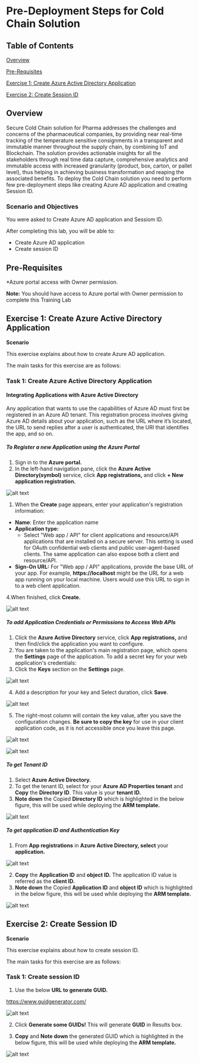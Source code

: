 # Pre-Deployment Steps for Cold Chain Solution

## Table of Contents

[Overview](#Overview)

[Pre-Requisites](#Pre-requisites)

[Exercise 1: Create Azure Active Directory Application](#exercise-1-create-azure-active-directory-application)

[Exercise 2: Create Session ID](#exercise-2-create-session-id)
 
## Overview

Secure Cold Chain solution for Pharma addresses the challenges and concerns of the pharmaceutical companies, by providing near real-time tracking of the temperature sensitive consignments in a transparent and immutable manner throughout the supply chain, by combining IoT and Blockchain. The solution provides actionable insights for all the stakeholders through real time data capture, comprehensive analytics and immutable access with increased granularity (product, box, carton, or pallet level), thus helping in achieving business transformation and reaping the associated benefits.
To deploy the Cold Chain solution you need to perform few pre-deployment steps like creating Azure AD application and creating Session ID.
### Scenario and Objectives

You were asked to Create Azure AD application and Sessiom ID.

After completing this lab, you will be able to:

*	Create Azure AD application
*	Create session ID

## Pre-Requisites

*Azure portal access with Owner permission.

**Note:** You should have access to Azure portal with Owner permission to complete this Training Lab

## Exercise 1: Create Azure Active Directory Application

**Scenario**

This exercise explains about how to create Azure AD application.

The main tasks for this exercise are as follows:

### Task 1: Create Azure Active Directory Application

#### Integrating Applications with Azure Active Directory
    
Any application that wants to use the capabilities of Azure AD must first be registered in an Azure AD tenant. This registration process involves giving Azure AD details about your application, such as the URL where it’s located, the URL to send replies after a user is authenticated, the URI that identifies the app, and so on. 
    
#####   To Register a new Application using the Azure Portal 

1.	Sign in to the **Azure portal.**
2.	In the left-hand navigation pane, click the **Azure Active Directory(symbol)** service, click **App registrations,** and click **+ New application registration.**

![alt text](https://github.com/SecureColdChain/Wipro-Ltd-ColdChain/blob/master/Documentation/images/d1.png)

1. When the **Create** page appears, enter your application's registration information:
  - **Name**: Enter the application name
  - **Application type:**
      * Select "Web app / API" for client applications and resource/API applications that are installed on a secure server. This setting is used for OAuth confidential web clients and public user-agent-based clients. The same application can also expose both a client and resource/API.
  - **Sign-On URL:** For "Web app / API" applications, provide the base URL of your app. For example, **https://localhost** might be the URL for a web app running on your local machine. Users would use this URL to sign in to a web client application.
  
4.When finished, click **Create.**

![alt text](https://github.com/SecureColdChain/Wipro-Ltd-ColdChain/blob/master/Documentation/images/d2.png)

#####   To add Application Credentials or Permissions to Access Web APIs

1. Click the **Azure Active Directory** service, click **App registrations,** and then find/click the application you want to configure.
2. You are taken to the application's main registration page, which opens the **Settings** page of the application. To add a secret key for your web application's credentials:
3. Click the **Keys** section on the **Settings** page.

![alt text](https://github.com/SecureColdChain/Wipro-Ltd-ColdChain/blob/master/Documentation/images/d3.png)

4. Add a description for your key and Select duration, click **Save**. 

![alt text](https://github.com/SecureColdChain/Wipro-Ltd-ColdChain/blob/master/Documentation/images/d4.png)   
    
5. The right-most column will contain the key value, after you save the configuration changes. **Be sure to copy the key** for use in your client application code, as it is not accessible once you leave this page.  

![alt text](https://github.com/SecureColdChain/Wipro-Ltd-ColdChain/blob/master/Documentation/images/d4-1.PNG)

![alt text](https://github.com/SecureColdChain/Wipro-Ltd-ColdChain/blob/master/Documentation/images/d5.png)

#####   To get Tenant ID

1. Select **Azure Active Directory.**
2.	To get the tenant ID, select for your **Azure AD Properties tenant** and **Copy** the **Directory ID**. This value is your **tenant ID.**
3. **Note down** the Copied **Directory ID** which is highlighted in the below figure, this will be used while deploying the **ARM template.**

![alt text](https://github.com/SecureColdChain/Wipro-Ltd-ColdChain/blob/master/Documentation/images/d6.png)

#####   To get application ID and Authentication Key

1. From **App registrations** in **Azure Active Directory, select** your **application.**

![alt text](https://github.com/SecureColdChain/Wipro-Ltd-ColdChain/blob/master/Documentation/images/d7.png)

2. **Copy** the **Application ID** and **object ID.** The application ID value is referred as the **client ID.**
3. **Note down** the Copied **Application ID** and **object ID** which is highlighted in the below figure, this will be used while deploying the **ARM template.**

![alt text](https://github.com/SecureColdChain/Wipro-Ltd-ColdChain/blob/master/Documentation/images/d8.png)

## Exercise 2: Create Session ID

**Scenario**

This exercise explains about how to create session ID.

The main tasks for this exercise are as follows:

### Task 1: Create session ID

1.	Use the below **URL to generate GUID.**

<https://www.guidgenerator.com/>

![alt text](https://github.com/SecureColdChain/Wipro-Ltd-ColdChain/blob/master/Documentation/images/d9.png)

2. Click **Generate some GUIDs!** This will generate **GUID** in Results box. 
    
3.	**Copy** and **Note down** the generated GUID which is highlighted in the below figure, this will be used while deploying the **ARM template.**  

![alt text](https://github.com/SecureColdChain/Wipro-Ltd-ColdChain/blob/master/Documentation/images/d10.png)
